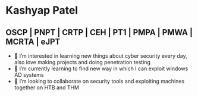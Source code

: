 <h1>Kashyap Patel</h1>
<h2>OSCP | PNPT | CRTP | CEH | PT1 | PMPA | PMWA | MCRTA | eJPT</h2>

- 👀 I’m interested in learning new things about cyber security every day, also love making projects and doing penetration testing
- 🌱 I’m currently learning to find new way in which I can exploit windows AD systems
- 💞️ I’m looking to collaborate on security tools and exploiting machines together on HTB and THM
